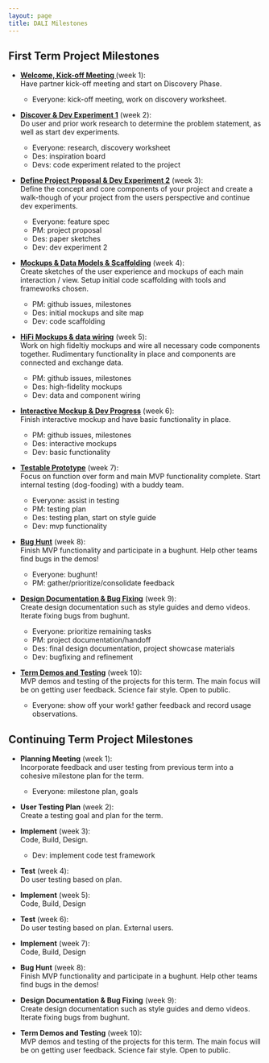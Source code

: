 ```yaml
---
layout: page
title: DALI Milestones
---
```



## First Term Project Milestones

* **[Welcome, Kick-off Meeting ](week1)** (week 1):<br>
  Have partner kick-off meeting and start on Discovery Phase.
  * Everyone: kick-off meeting, work on discovery worksheet.

* **[Discover & Dev Experiment 1](week2)** (week 2):<br>
  Do user and prior work research to determine the problem statement, as well as start dev experiments.
  * Everyone: research, discovery worksheet
  * Des: inspiration board
  * Devs: code experiment related to the project

* **[Define Project Proposal & Dev Experiment 2](week3)** (week 3):<br>
  Define the concept and core components of your project and create a walk-though of your project from the users perspective and continue dev experiments.
  * Everyone: feature spec
  * PM:  project proposal
  * Des: paper sketches
  * Dev: dev experiment 2

* **[Mockups & Data Models & Scaffolding](week4)** (week 4):<br>
  Create sketches of the user experience and mockups of each main interaction / view. Setup initial code scaffolding with tools and frameworks chosen.
  * PM: github issues, milestones
  * Des: initial mockups and site map
  * Dev: code scaffolding

* **[HiFi Mockups & data wiring](week5)** (week 5):<br>
  Work on high fideltiy mockups and wire all necessary code components together. Rudimentary functionality in place and  components are connected and exchange data.
  * PM: github issues, milestones
  * Des: high-fidelity mockups
  * Dev: data and component wiring

* **[Interactive Mockup & Dev Progress](week6)** (week 6):<br>
  Finish interactive mockup and have basic functionality in place.
  * PM: github issues, milestones
  * Des: interactive mockups
  * Dev: basic functionality

* **[Testable Prototype](week7)** (week 7):<br>
  Focus on function over form and main MVP functionality complete. Start internal testing (dog-fooding) with a buddy team.
  * Everyone: assist in testing
  * PM: testing plan
  * Des: testing plan, start on style guide
  * Dev: mvp functionality

* **[Bug Hunt](week8)** (week 8):<br>
  Finish MVP functionality and participate in a bughunt. Help other teams find bugs in the demos!
  * Everyone: bughunt!
  * PM: gather/prioritize/consolidate feedback

* **[Design Documentation & Bug Fixing](week9)** (week 9):<br>
  Create design documentation such as style guides and demo videos.  Iterate fixing bugs from bughunt.
  * Everyone: prioritize remaining tasks
  * PM: project documentation/handoff
  * Des: final design documentation, project showcase materials
  * Dev: bugfixing and refinement

* **[Term Demos and Testing](week10)** (week 10):<br>
  MVP demos and testing of the projects for this term. The main focus will be on getting user feedback. Science fair style. Open to public.
  * Everyone: show off your work! gather feedback and record usage observations.

## Continuing Term Project Milestones

* **Planning Meeting** (week 1):<br>
  Incorporate feedback and user testing from previous term into a cohesive milestone plan for the term.
  * Everyone: milestone plan, goals

* **User Testing Plan** (week 2):<br>
  Create a testing goal and plan for the term.

* **Implement** (week 3):<br>
  Code, Build, Design.
  * Dev: implement code test framework

* **Test** (week 4):<br>
  Do user testing based on plan.

* **Implement** (week 5):<br>
  Code, Build, Design

* **Test** (week 6):<br>
  Do user testing based on plan. External users.

* **Implement** (week 7):<br>
  Code, Build, Design

* **Bug Hunt** (week 8):<br>
  Finish MVP functionality and participate in a bughunt. Help other teams find bugs in the demos!

* **Design Documentation & Bug Fixing** (week 9):<br>
  Create design documentation such as style guides and demo videos.  Iterate fixing bugs from bughunt.

* **Term Demos and Testing** (week 10):<br>
  MVP demos and testing of the projects for this term. The main focus will be on getting user feedback. Science fair style. Open to public.
